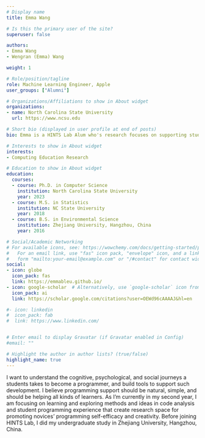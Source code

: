 ```yaml
---
# Display name
title: Emma Wang

# Is this the primary user of the site?
superuser: false

authors:
- Emma Wang
- Wengran (Emma) Wang

weight: 1

# Role/position/tagline
role: Machine Learning Engineer, Apple
user_groups: ["Alumni"]

# Organizations/Affiliations to show in About widget
organizations:
- name: North Carolina State University
  url: https://www.ncsu.edu

# Short bio (displayed in user profile at end of posts)
bio: Emma is a HINTS Lab Alum who's research focuses on supporting students working on open-ended programming projects.

# Interests to show in About widget
interests:
- Computing Education Research

# Education to show in About widget
education:
  courses:
  - course: Ph.D. in Computer Science
    institution: North Carolina State University
    year: 2023
  - course: M.S. in Statistics
    institution: NC State University
    year: 2018
  - course: B.S. in Environmental Science
    institution: Zhejiang University, Hangzhou, China
    year: 2016

# Social/Academic Networking
# For available icons, see: https://wowchemy.com/docs/getting-started/page-builder/#icons
#   For an email link, use "fas" icon pack, "envelope" icon, and a link in the
#   form "mailto:your-email@example.com" or "/#contact" for contact widget.
social:
- icon: globe
  icon_pack: fas
  link: https://emmableu.github.io/
- icon: google-scholar  # Alternatively, use `google-scholar` icon from `ai` icon pack
  icon_pack: ai
  link: https://scholar.google.com/citations?user=OEWd96cAAAAJ&hl=en

#- icon: linkedin
#  icon_pack: fab
#  link: https://www.linkedin.com/


# Enter email to display Gravatar (if Gravatar enabled in Config)
#email: ""

# Highlight the author in author lists? (true/false)
highlight_name: true
---
```


I want to understand the cognitive, psychological, and social journeys a students takes to become a programmer, and build tools to support such development. I believe programming support should be natural, simple, and should be helping all kinds of learners. As I’m currently in my second year, I am focusing on learning and exploring methods and ideas in code analysis and student programming experience that create research space for promoting novices’ programming self-efficacy and creativity.
Before joining HINTS Lab, I did my undergraduate study in Zhejiang University, Hangzhou, China.
